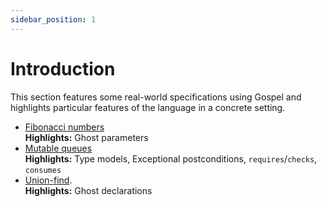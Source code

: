 ```yaml
---
sidebar_position: 1
---
```


# Introduction

This section features some real-world specifications using Gospel and
highlights particular features of the language in a concrete setting.

- [Fibonacci numbers](fibonacci)  
  **Highlights:** Ghost parameters
- [Mutable queues](mutable-queue)  
  **Highlights:** Type models, Exceptional postconditions, `requires`/`checks`, `consumes`
- [Union-find](union-find).  
  **Highlights:** Ghost declarations
